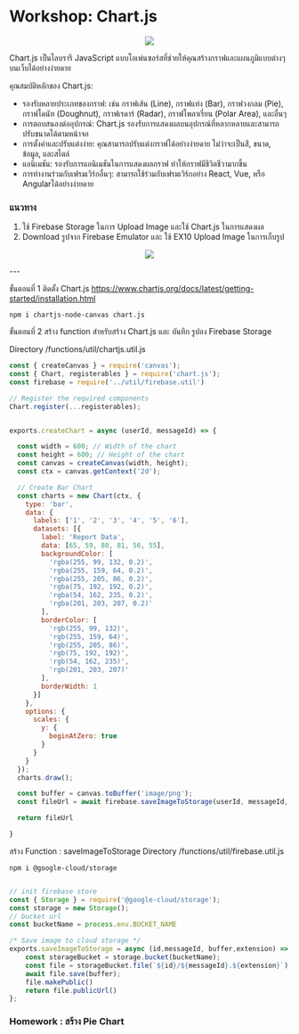 # Workshop: Chart.js



<p align="center" width="100%">
    <img  src="https://www.chartjs.org/img/chartjs-logo.svg
    "> 
</p>

Chart.js เป็นไลบรารี JavaScript แบบโอเพ่นซอร์สที่ช่วยให้คุณสร้างกราฟและแผนภูมิแบบต่างๆ บนเว็บได้อย่างง่ายดาย 

คุณสมบัติหลักของ Chart.js:
- รองรับหลายประเภทของกราฟ: เช่น กราฟเส้น (Line), กราฟแท่ง (Bar), กราฟวงกลม (Pie), กราฟโดนัท (Doughnut), กราฟเรดาร์ (Radar), กราฟโพลาเรี่ยน (Polar Area), และอื่นๆ
- การตอบสนองต่ออุปกรณ์: Chart.js รองรับการแสดงผลบนอุปกรณ์ที่หลากหลายและสามารถปรับขนาดได้ตามหน้าจอ
- การตั้งค่าและปรับแต่งง่าย: คุณสามารถปรับแต่งกราฟได้อย่างง่ายดาย ไม่ว่าจะเป็นสี, ขนาด, ข้อมูล, และสไตล์
- แอนิเมชัน: รองรับการแอนิเมชันในการแสดงผลกราฟ ทำให้กราฟมีชีวิตชีวามากขึ้น
- การทำงานร่วมกับเฟรมเวิร์กอื่นๆ: สามารถใช้ร่วมกับเฟรมเวิร์กอย่าง React, Vue, หรือ Angularได้อย่างง่ายดาย

### แนวทาง

1. ใช้ Firebase Storage ในการ Upload Image และใช้ Chart.js ในการแสดงผล
2. Download รูปจาก Firebase Emulator และ ใช้ EX10 Upload Image ในการเก็บรูป

<p align="center" width="100%">
    <img  src="https://bucket.ex10.tech/images/6648bcf1-67b3-11ef-ab4d-0242ac12000e/originalContentUrl.png
    "> 
</p>
---

ขั้นตอนที่ 1 ติดตั้ง Chart.js 
https://www.chartjs.org/docs/latest/getting-started/installation.html
```
npm i chartjs-node-canvas chart.js
```

ขั้นตอนที่ 2 สร้าง function สำหรับสร้าง Chart.js และ บันทึก รูปลง Firebase Storage

Directory /functions/util/chartjs.util.js
````javascript
const { createCanvas } = require('canvas');
const { Chart, registerables } = require('chart.js');
const firebase = require('../util/firebase.util')

// Register the required components
Chart.register(...registerables);


exports.createChart = async (userId, messageId) => {

  const width = 600; // Width of the chart
  const height = 600; // Height of the chart
  const canvas = createCanvas(width, height);
  const ctx = canvas.getContext('2d');

  // Create Bar Chart
  const charts = new Chart(ctx, {
    type: 'bar',
    data: {
      labels: ['1', '2', '3', '4', '5', '6'],
      datasets: [{
        label: 'Report Data',
        data: [65, 59, 80, 81, 56, 55],
        backgroundColor: [
          'rgba(255, 99, 132, 0.2)',
          'rgba(255, 159, 64, 0.2)',
          'rgba(255, 205, 86, 0.2)',
          'rgba(75, 192, 192, 0.2)',
          'rgba(54, 162, 235, 0.2)',
          'rgba(201, 203, 207, 0.2)'
        ],
        borderColor: [
          'rgb(255, 99, 132)',
          'rgb(255, 159, 64)',
          'rgb(255, 205, 86)',
          'rgb(75, 192, 192)',
          'rgb(54, 162, 235)',
          'rgb(201, 203, 207)'
        ],
        borderWidth: 1
      }]
    },
    options: {
      scales: {
        y: {
          beginAtZero: true
        }
      }
    }
  });
  charts.draw();

  const buffer = canvas.toBuffer('image/png');
  const fileUrl = await firebase.saveImageToStorage(userId, messageId, buffer, 'png')

  return fileUrl

}
````

สร้าง Function : saveImageToStorage
Directory /functions/util/firebase.util.js
````
npm i @google-cloud/storage
````
````javascript 

// init firebase store 
const { Storage } = require('@google-cloud/storage');
const storage = new Storage();
// bucket url
const bucketName = process.env.BUCKET_NAME

/* Save image to cloud storage */
exports.saveImageToStorage = async (id,messageId, buffer,extension) => {
    const storageBucket = storage.bucket(bucketName);
    const file = storageBucket.file(`${id}/${messageId}.${extension}`);
    await file.save(buffer);
    file.makePublic()
    return file.publicUrl()
};

````

### Homework : สร้าง Pie Chart 
